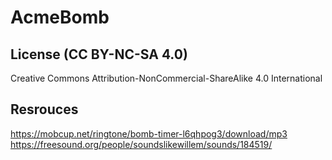 # AcmeBomb

## License (CC BY-NC-SA 4.0)

Creative Commons Attribution-NonCommercial-ShareAlike 4.0 International

## Resrouces

https://mobcup.net/ringtone/bomb-timer-l6qhpog3/download/mp3
https://freesound.org/people/soundslikewillem/sounds/184519/
